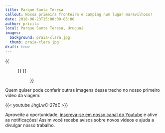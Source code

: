 ```yaml
---
title: Parque Santa Teresa
callout: Nossa primeira fronteira e camping num lugar maravilhoso!
date: 2018-06-23T15:00:00-03:00
author: pricila
local: Parque Santa Teresa, Uruguai
images:
  background: praia-clara.jpg
  thumb: praia-clara.jpg
draft: true
---
```


<div class="clearfix">
{{<figure "praia-clara.jpg" "Living easy, livin' free / Season ticket, on a one way ride / Asking nothing, leave me be / Taking everything in my stride" "float-left">}}
{{<figure "praia-clara.jpg" "Trecho bom e bonito da estrada" "float-right">}}
</div>


Quem quiser pode conferir outras imagens desse trecho no nosso primeiro vídeo da viagem:

{{< youtube JhgLwC-27dE >}} 

Aproveite a oportunidade, [inscreva-se em nosso canal do Youtube](https://www.youtube.com/6overlanders?sub_confirmation=1) e ative as notificações! Assim você recebe avisos sobre novos vídeos e ajuda a divulgar nosso trabalho.

